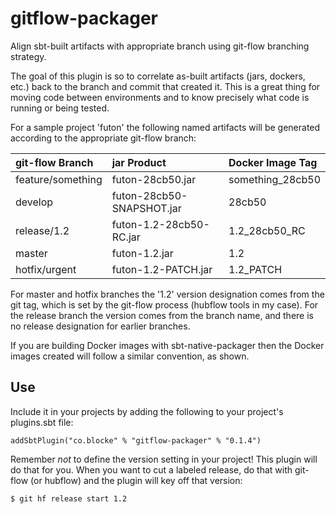 # gitflow-packager
Align sbt-built artifacts with appropriate branch using git-flow branching strategy.

The goal of this plugin is so to correlate as-built artifacts (jars, dockers, etc.) back to the branch and commit that created it.  This is a great thing for moving code between environments and to know precisely what code is running or being tested.

For a sample project 'futon' the following named artifacts will be generated according to the appropriate git-flow branch:

| git-flow Branch  | jar Product | Docker Image Tag |
| :------------ |:---------- | :--------------- |
| feature/something      | futon-28cb50.jar | something_28cb50
| develop      | futon-28cb50-SNAPSHOT.jar | 28cb50
| release/1.2 | futon-1.2-28cb50-RC.jar | 1.2_28cb50_RC
| master | futon-1.2.jar | 1.2
| hotfix/urgent | futon-1.2-PATCH.jar | 1.2_PATCH

For master and hotfix branches the '1.2' version designation comes from the git tag, which is set by the git-flow process (hubflow tools in my case).  For the release branch the version comes from the branch name, and there is no release designation for earlier branches.

If you are building Docker images with sbt-native-packager then the Docker images created will follow a similar convention, as shown.

## Use

Include it in your projects by adding the following to your project's plugins.sbt file:

    addSbtPlugin("co.blocke" % "gitflow-packager" % "0.1.4")

Remember *not* to define the version setting in your project!  This plugin will do that for you.  When you want to cut a labeled release, do that with git-flow (or hubflow) and the plugin will key off that version:

    $ git hf release start 1.2

